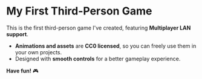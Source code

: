 # My First Third-Person Game

This is the first third-person game I've created, featuring **Multiplayer LAN support**.

- **Animations and assets** are **CC0 licensed**, so you can freely use them in your own projects.
- Designed with **smooth controls** for a better gameplay experience.

**Have fun!** 🎮
